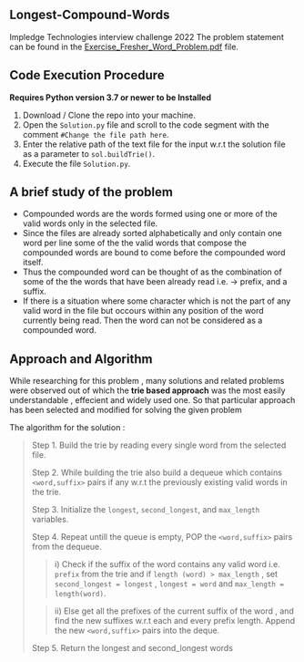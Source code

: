 ## Longest-Compound-Words
Impledge Technologies interview challenge 2022
The problem statement can be found in the [Exercise_Fresher_Word_Problem.pdf](https://github.com/SoumadipDey/Longest-Compound-Words/blob/main/Exercise_Fresher_Word_Problem.pdf "Exercise_Fresher_Word_Problem.pdf") file.

## Code Execution Procedure
**Requires Python version 3.7 or newer to be Installed**

 1. Download / Clone the repo into your machine.
 2. Open the `Solution.py` file and scroll to the code segment with the comment 
 `#Change the file path here`.
 3. Enter the relative path of the text file for the input w.r.t the solution file as a parameter to `sol.buildTrie()`.
 4. Execute the file `Solution.py`.


## A brief study of the problem

 - Compounded words are the words formed using one or more of the valid words only in the selected file. 
 - Since the files are already sorted alphabetically and only contain one word per line some of the the valid words that compose the compounded words are bound to come before the compounded word itself.
 - Thus the compounded word can be thought of as the combination of some of the the words that have been already read i.e. -> prefix, and a suffix.
 - If there is a situation where some character which is not the part of any valid word in the file but occours within any position of the word currently being read. Then the word can not be considered as a compounded word.

## Approach and Algorithm

While researching for this problem , many solutions and related problems were observed out of which the **trie based approach** was the most easily understandable , effecient and widely used one. So that particular approach has been selected and modified for solving the given problem

The algorithm for the solution :
> Step 1. Build the trie by reading every single word from the selected file.
> 
>  Step 2. While building the trie also build a dequeue which contains `<word,suffix>` pairs if any w.r.t the previously existing valid words in the trie.
>  
> Step 3. Initialize the `longest`, `second_longest`, and `max_length` variables.
>
> Step 4. Repeat untill the queue is empty, POP the `<word,suffix>` pairs from the dequeue.
> 
> > i) Check if the suffix of the word contains any valid word i.e. `prefix` from the trie and if `length (word) > max_length` , set 
> `second_longest = longest` , 
> `longest = word` and 
> `max_length = length(word)`.
> 
> >ii) Else get all the prefixes of the current suffix of the word , and find the new suffixes w.r.t each and every prefix length. Append the new `<word,suffix>` pairs into the deque. 
> 
> Step 5. Return the longest and second_longest words
